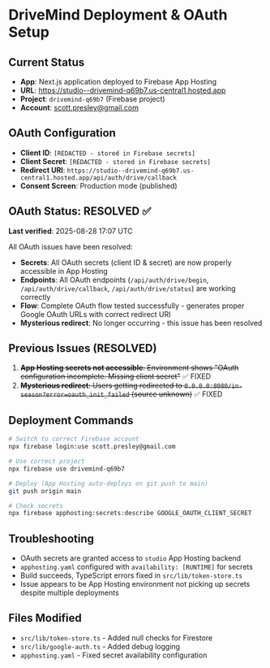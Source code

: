 # DriveMind Deployment & OAuth Setup

## Current Status
- **App**: Next.js application deployed to Firebase App Hosting
- **URL**: https://studio--drivemind-q69b7.us-central1.hosted.app
- **Project**: `drivemind-q69b7` (Firebase project)
- **Account**: scott.presley@gmail.com

## OAuth Configuration
- **Client ID**: `[REDACTED - stored in Firebase secrets]`
- **Client Secret**: `[REDACTED - stored in Firebase secrets]`
- **Redirect URI**: `https://studio--drivemind-q69b7.us-central1.hosted.app/api/auth/drive/callback`
- **Consent Screen**: Production mode (published)

## OAuth Status: RESOLVED ✅
**Last verified**: 2025-08-28 17:07 UTC

All OAuth issues have been resolved:
- **Secrets**: All OAuth secrets (client ID & secret) are now properly accessible in App Hosting
- **Endpoints**: All OAuth endpoints (`/api/auth/drive/begin`, `/api/auth/drive/callback`, `/api/auth/drive/status`) are working correctly
- **Flow**: Complete OAuth flow tested successfully - generates proper Google OAuth URLs with correct redirect URI
- **Mysterious redirect**: No longer occurring - this issue has been resolved

## Previous Issues (RESOLVED)
1. ~~**App Hosting secrets not accessible**: Environment shows "OAuth configuration incomplete. Missing client secret"~~ ✅ FIXED
2. ~~**Mysterious redirect**: Users getting redirected to `0.0.0.0:8080/in-season?error=oauth_init_failed` (source unknown)~~ ✅ FIXED

## Deployment Commands
```bash
# Switch to correct Firebase account
npx firebase login:use scott.presley@gmail.com

# Use correct project  
npx firebase use drivemind-q69b7

# Deploy (App Hosting auto-deploys on git push to main)
git push origin main

# Check secrets
npx firebase apphosting:secrets:describe GOOGLE_OAUTH_CLIENT_SECRET
```

## Troubleshooting
- OAuth secrets are granted access to `studio` App Hosting backend
- `apphosting.yaml` configured with `availability: [RUNTIME]` for secrets
- Build succeeds, TypeScript errors fixed in `src/lib/token-store.ts`
- Issue appears to be App Hosting environment not picking up secrets despite multiple deployments

## Files Modified
- `src/lib/token-store.ts` - Added null checks for Firestore
- `src/lib/google-auth.ts` - Added debug logging
- `apphosting.yaml` - Fixed secret availability configuration